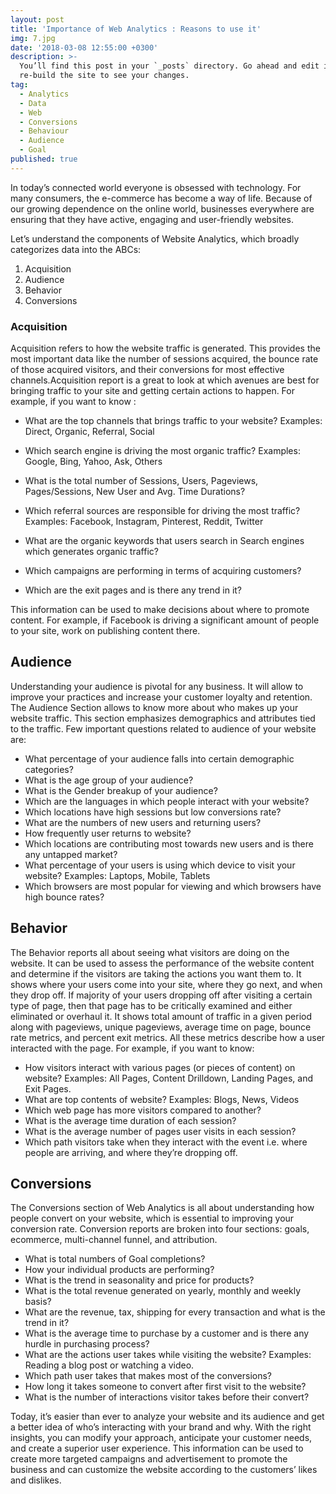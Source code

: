 ```yaml
---
layout: post
title: 'Importance of Web Analytics : Reasons to use it'
img: 7.jpg
date: '2018-03-08 12:55:00 +0300'
description: >-
  You’ll find this post in your `_posts` directory. Go ahead and edit it and
  re-build the site to see your changes.
tag:
  - Analytics
  - Data
  - Web
  - Conversions
  - Behaviour
  - Audience
  - Goal
published: true
---
```


In today’s connected world everyone is obsessed with technology. For many consumers, the e-commerce has become a way of life. Because of our growing dependence on the online world, businesses everywhere are ensuring that they have active, engaging and user-friendly websites.

Let’s understand the components of Website Analytics, which broadly categorizes data into the ABCs:
1.	Acquisition
2.	Audience
3.	Behavior
4.	Conversions

### Acquisition
Acquisition refers to how the website traffic is generated. This provides the most important data like the number of sessions acquired, the bounce rate of those acquired visitors, and their conversions for most effective channels.Acquisition report is a great to look at which avenues are best for bringing traffic to your site and getting certain actions to happen. For example, if you want to know :

- What are the top channels that brings traffic to your website? Examples: Direct, Organic, Referral, Social

- Which search engine is driving the most organic traffic? Examples: Google, Bing, Yahoo, Ask, Others

- What is the total number of Sessions, Users, Pageviews, Pages/Sessions, New User and Avg. Time Durations?

- Which referral sources are responsible for driving the most traffic? Examples: Facebook, Instagram, Pinterest, Reddit, Twitter 
- What are the organic keywords that users search in Search engines which generates organic traffic?
- Which campaigns are performing in terms of acquiring customers?
- Which are the exit pages and is there any trend in it?

This information can be used to make decisions about where to promote content. For example, if Facebook is driving a significant amount of people to your site, work on publishing content there. 

## Audience
Understanding your audience is pivotal for any business. It will allow to improve your practices and increase your customer loyalty and retention. The Audience Section allows to know more about who makes up your website traffic. This section emphasizes demographics and attributes tied to the traffic. 
Few important questions related to audience of your website are:
- What percentage of your audience falls into certain demographic categories?
- What is the age group of your audience?
- What is the Gender breakup of your audience?
- Which are the languages in which people interact with your website?
- Which locations have high sessions but low conversions rate?
- What are the numbers of new users and returning users?
- How frequently user returns to website?
- Which locations are contributing most towards new users and is there any untapped market?
- What percentage of your users is using which device to visit your website? Examples: Laptops, Mobile, Tablets
- Which browsers are most popular for viewing and which browsers have high bounce rates?

## Behavior
The Behavior reports all about seeing what visitors are doing on the website. It can be used to assess the performance of the website content and determine if the visitors are taking the actions you want them to. It shows where your users come into your site, where they go next, and when they drop off. If majority of your users dropping off after visiting a certain type of page, then that page has to be critically examined and either eliminated or overhaul it.
It shows total amount of traffic in a given period along with pageviews, unique pageviews, average time on page, bounce rate metrics, and percent exit metrics. All these metrics describe how a user interacted with the page. 
For example, if you want to know: 
- How visitors interact with various pages (or pieces of content) on website? Examples: All Pages, Content Drilldown, Landing Pages, and Exit Pages.
- What are top contents of website? Examples: Blogs, News, Videos
- Which web page has more visitors compared to another?
- What is the average time duration of each session?
- What is the average number of pages user visits in each session?
- Which path visitors take when they interact with the event i.e. where people are arriving, and where they’re dropping off.
## Conversions
The Conversions section of Web Analytics is all about understanding how people convert on your website, which is essential to improving your conversion rate. Conversion reports are broken into four sections: goals, ecommerce, multi-channel funnel, and attribution.
- What is total numbers of Goal completions?
- How your individual products are performing?
- What is the trend in seasonality and price for products?
- What is the total revenue generated on yearly, monthly and weekly basis?
- What are the revenue, tax, shipping for every transaction and what is the trend in it?
- What is the average time to purchase by a customer and is there any hurdle in purchasing process?
- What are the actions user takes while visiting the website? Examples: Reading a blog post or watching a video.
- Which path user takes that makes most of the conversions?
- How long it takes someone to convert after first visit to the website?
- What is the number of interactions visitor takes before their convert?

Today, it’s easier than ever to analyze your website and its audience and get a better idea of who’s interacting with your brand and why. With the right insights, you can modify your approach, anticipate your customer needs, and create a superior user experience. This information can be used to create more targeted campaigns and advertisement to promote the business and can customize the website according to the customers’ likes and dislikes.
